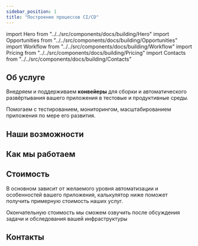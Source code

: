 ```yaml
---
sidebar_position: 1
title: "Построение процессов CI/CD"
---
```


import Hero from "../../src/components/docs/building/Hero"
import Opportunities from "../../src/components/docs/building/Opportunities"
import Workflow from "../../src/components/docs/building/Workflow"
import Pricing from "../../src/components/docs/building/Pricing"
import Contacts from "../../src/components/docs/building/Contacts"

<Hero />

## Об услуге

Внедряем и поддерживаем **конвейеры** для сборки и автоматического развёртывания вашего приложения в тестовые и продуктивные среды.

Помогаем с тестированием, мониторингом, масштабированием приложения по мере его развития.

## Наши возможности

<Opportunities />

## Как мы работаем

<Workflow />

## Стоимость

В основном зависит от желаемого уровня автоматизации и особенностей вашего приложения, калькулятор ниже поможет получить примерную стоимость наших услуг.

Окончательную стоимость мы сможем озвучить после обсуждения задачи и обследования вашей инфраструктуры

<Pricing />

## Контакты

<Contacts />
